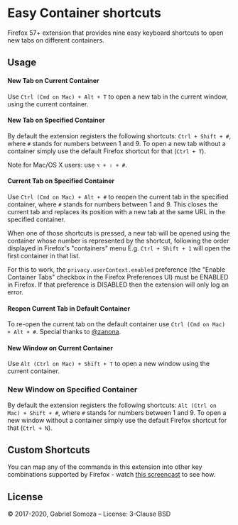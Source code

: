 # Easy Container shortcuts
Firefox 57+ extension that provides nine easy keyboard shortcuts to open new tabs on different containers.

## Usage

#### New Tab on Current Container
Use `Ctrl (Cmd on Mac) + Alt + T` to open a new tab in the current window, using the current container.

#### New Tab on Specified Container
By default the extension registers the following shortcuts: `Ctrl + Shift + #`, where `#` stands for numbers between 1 and 9. To open a new tab without a container simply use the default Firefox shortcut for that (`Ctrl + T`).

Note for Mac/OS X users: use `⌥ + ⇧ + #`.

#### Current Tab on Specified Container
Use `Ctrl (Cmd on Mac) + Alt + #` to reopen the current tab in the specified container, where `#` stands for numbers between 1 and 9. This closes the current tab and replaces its position with a new tab at the same URL in the specified container.

When one of those shortcuts is pressed, a new tab will be opened using the container whose number is represented by the shortcut, following the order displayed in Firefox's "containers" menu E.g. `Ctrl + Shift + 1` will open the first container in that list.

For this to work, the `privacy.userContext.enabled` preference (the "Enable Container Tabs" checkbox in the Firefox Preferences UI) must be ENABLED in Firefox. If that preference is DISABLED then the extension will only log an error.

#### Reopen Current Tab in Default Container
To re-open the current tab on the default container use `Ctrl (Cmd on Mac) + Alt + #`. Special thanks to [@zanona](https://github.com/zanona).

#### New Window on Current Container
Use `Alt (Ctrl on Mac) + Shift + T` to open a new window using the current container.

### New Window on Specified Container
By default the extension registers the following shortcuts: `Alt (Ctrl on Mac) + Shift + #`, where `#` stands for numbers between 1 and 9. To open a new window without a container simply use the default Firefox shortcut for that (`Ctrl + N`).

## Custom Shortcuts
You can map any of the commands in this extension into other key combinations supported by Firefox - watch [this screencast](https://bug1303384.bmoattachments.org/attachment.cgi?id=9051647) to see how.

## License
© 2017-2020, Gabriel Somoza – License: 3-Clause BSD
